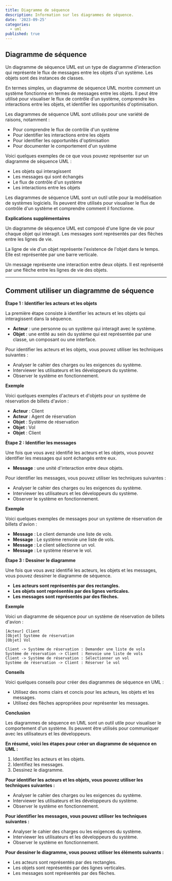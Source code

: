 ```yaml
---
title: Diagramme de séquence
description: Information sur les diagrammes de séquence.
date: '2023-09-25'
categories:
  - uml
published: true
---
```


## Diagramme de séquence

Un diagramme de séquence UML est un type de diagramme d'interaction qui représente le flux de messages entre les objets d'un système. Les objets sont des instances de classes.

En termes simples, un diagramme de séquence UML montre comment un système fonctionne en termes de messages entre les objets. Il peut être utilisé pour visualiser le flux de contrôle d'un système, comprendre les interactions entre les objets, et identifier les opportunités d'optimisation.

Les diagrammes de séquence UML sont utilisés pour une variété de raisons, notamment :

* Pour comprendre le flux de contrôle d'un système
* Pour identifier les interactions entre les objets
* Pour identifier les opportunités d'optimisation
* Pour documenter le comportement d'un système

Voici quelques exemples de ce que vous pouvez représenter sur un diagramme de séquence UML :

* Les objets qui interagissent
* Les messages qui sont échangés
* Le flux de contrôle d'un système
* Les interactions entre les objets

Les diagrammes de séquence UML sont un outil utile pour la modélisation de systèmes logiciels. Ils peuvent être utilisés pour visualiser le flux de contrôle d'un système et comprendre comment il fonctionne.

**Explications supplémentaires**

Un diagramme de séquence UML est composé d'une ligne de vie pour chaque objet qui interagit. Les messages sont représentés par des flèches entre les lignes de vie.

La ligne de vie d'un objet représente l'existence de l'objet dans le temps. Elle est représentée par une barre verticale.

Un message représente une interaction entre deux objets. Il est représenté par une flèche entre les lignes de vie des objets.

---

## Comment utiliser un diagramme de séquence

**Étape 1 : Identifier les acteurs et les objets**

La première étape consiste à identifier les acteurs et les objets qui interagissent dans la séquence.

* **Acteur** : une personne ou un système qui interagit avec le système.
* **Objet** : une entité au sein du système qui est représentée par une classe, un composant ou une interface.

Pour identifier les acteurs et les objets, vous pouvez utiliser les techniques suivantes :

* Analyser le cahier des charges ou les exigences du système.
* Interviewer les utilisateurs et les développeurs du système.
* Observer le système en fonctionnement.

**Exemple**

Voici quelques exemples d'acteurs et d'objets pour un système de réservation de billets d'avion :

* **Acteur** : Client
* **Acteur** : Agent de réservation
* **Objet** : Système de réservation
* **Objet** : Vol
* **Objet** : Client

**Étape 2 : Identifier les messages**

Une fois que vous avez identifié les acteurs et les objets, vous pouvez identifier les messages qui sont échangés entre eux.

* **Message** : une unité d'interaction entre deux objets.

Pour identifier les messages, vous pouvez utiliser les techniques suivantes :

* Analyser le cahier des charges ou les exigences du système.
* Interviewer les utilisateurs et les développeurs du système.
* Observer le système en fonctionnement.

**Exemple**

Voici quelques exemples de messages pour un système de réservation de billets d'avion :

* **Message** : Le client demande une liste de vols.
* **Message** : Le système renvoie une liste de vols.
* **Message** : Le client sélectionne un vol.
* **Message** : Le système réserve le vol.

**Étape 3 : Dessiner le diagramme**

Une fois que vous avez identifié les acteurs, les objets et les messages, vous pouvez dessiner le diagramme de séquence.

* **Les acteurs sont représentés par des rectangles.**
* **Les objets sont représentés par des lignes verticales.**
* **Les messages sont représentés par des flèches.**

**Exemple**

Voici un diagramme de séquence pour un système de réservation de billets d'avion :

```
[Acteur] Client
[Objet] Système de réservation
[Objet] Vol

Client -> Système de réservation : Demander une liste de vols
Système de réservation -> Client : Renvoie une liste de vols
Client -> Système de réservation : Sélectionner un vol
Système de réservation -> Client : Réserver le vol
```

**Conseils**

Voici quelques conseils pour créer des diagrammes de séquence en UML :

* Utilisez des noms clairs et concis pour les acteurs, les objets et les messages.
* Utilisez des flèches appropriées pour représenter les messages.

**Conclusion**

Les diagrammes de séquence en UML sont un outil utile pour visualiser le comportement d'un système. Ils peuvent être utilisés pour communiquer avec les utilisateurs et les développeurs.

**En résumé, voici les étapes pour créer un diagramme de séquence en UML :**

1. Identifiez les acteurs et les objets.
2. Identifiez les messages.
3. Dessinez le diagramme.

**Pour identifier les acteurs et les objets, vous pouvez utiliser les techniques suivantes :**

* Analyser le cahier des charges ou les exigences du système.
* Interviewer les utilisateurs et les développeurs du système.
* Observer le système en fonctionnement.

**Pour identifier les messages, vous pouvez utiliser les techniques suivantes :**

* Analyser le cahier des charges ou les exigences du système.
* Interviewer les utilisateurs et les développeurs du système.
* Observer le système en fonctionnement.

**Pour dessiner le diagramme, vous pouvez utiliser les éléments suivants :**

* Les acteurs sont représentés par des rectangles.
* Les objets sont représentés par des lignes verticales.
* Les messages sont représentés par des flèches.
